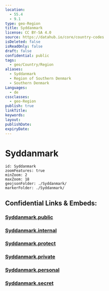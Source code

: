 ```yaml
---
location:
  - 55.4
  - 9.1
type: geo-Region
title: Syddanmark
license: CC BY-SA 4.0
source: https://datahub.io/core/country-codes
isDeleted: false
isReadOnly: false
draft: false
confidential: public
tags:
  - geo/Country/Region
aliases:
  - Syddanmark
  - Region of Southern Denmark
  - Southern Denmark
Languages:
  - de
cssclasses:
  - geo-Region
publish: true
linkTitle: 
keywords: 
layout: 
publishDate: 
expiryDate:
---
```


# Syddanmark

```leaflet
id: Syddanmark
zoomFeatures: true 
minZoom: 2 
maxZoom: 18
geojsonFolder: ./Syddanmark/
markerFolder: ./Syddanmark/
```


## Confidential Links & Embeds: 

### [Syddanmark.public](/_public/\Earth\Continent\Europe\Europe~North\Denmark\Regions~DenmarkSyddanmark.public.md) 

### [Syddanmark.internal](/_internal/\Earth\Continent\Europe\Europe~North\Denmark\Regions~DenmarkSyddanmark.internal.md) 

### [Syddanmark.protect](/_protect/\Earth\Continent\Europe\Europe~North\Denmark\Regions~DenmarkSyddanmark.protect.md) 

### [Syddanmark.private](/_private/\Earth\Continent\Europe\Europe~North\Denmark\Regions~DenmarkSyddanmark.private.md) 

### [Syddanmark.personal](/_personal/\Earth\Continent\Europe\Europe~North\Denmark\Regions~DenmarkSyddanmark.personal.md) 

### [Syddanmark.secret](/_secret/\Earth\Continent\Europe\Europe~North\Denmark\Regions~DenmarkSyddanmark.secret.md)

